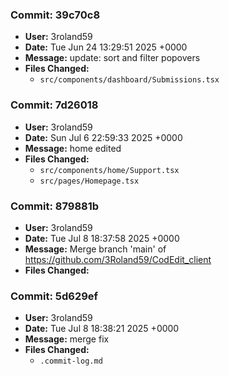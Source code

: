 ### Commit: **39c70c8**
- **User:** 3roland59
- **Date:** Tue Jun 24 13:29:51 2025 +0000
- **Message:** update: sort and filter popovers
- **Files Changed:**
  - `src/components/dashboard/Submissions.tsx`

### Commit: **7d26018**
- **User:** 3roland59
- **Date:** Sun Jul 6 22:59:33 2025 +0000
- **Message:** home edited
- **Files Changed:**
  - `src/components/home/Support.tsx`
  - `src/pages/Homepage.tsx`

### Commit: **879881b**
- **User:** 3roland59
- **Date:** Tue Jul 8 18:37:58 2025 +0000
- **Message:** Merge branch 'main' of https://github.com/3Roland59/CodEdit_client
- **Files Changed:**

### Commit: **5d629ef**
- **User:** 3roland59
- **Date:** Tue Jul 8 18:38:21 2025 +0000
- **Message:** merge fix
- **Files Changed:**
  - `.commit-log.md`

